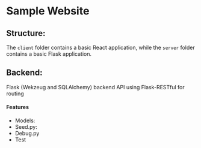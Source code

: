# Sample Website

## Structure:

The `client` folder contains a basic React application, while the `server`
folder contains a basic Flask application.

## Backend:

Flask (Wekzeug and SQLAlchemy) backend API using Flask-RESTful for routing

#### Features

- Models:
- Seed.py:
- Debug.py
- Test
